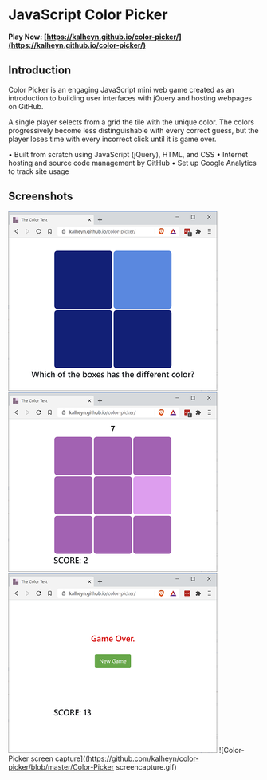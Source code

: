 # JavaScript Color Picker
**Play Now: [https://kalheyn.github.io/color-picker/](https://kalheyn.github.io/color-picker/)**

## Introduction
Color Picker is an engaging JavaScript mini web game created as an introduction to building user interfaces with jQuery and hosting webpages on GitHub.

A single player selects from a grid the tile with the unique color. The colors progressively become less distinguishable with every correct guess, but the player loses time with every incorrect click until it is game over.

• Built from scratch using JavaScript (jQuery), HTML, and CSS
• Internet hosting and source code management by GitHub
• Set up Google Analytics to track site usage

## Screenshots
![New Game](https://github.com/kalheyn/color-picker/blob/master/new-game.PNG)
![Game Play](https://github.com/kalheyn/color-picker/blob/master/game-play.PNG)
![Game Over](https://github.com/kalheyn/color-picker/blob/master/game-over.PNG)
![Color-Picker screen capture]((https://github.com/kalheyn/color-picker/blob/master/Color-Picker screencapture.gif)
